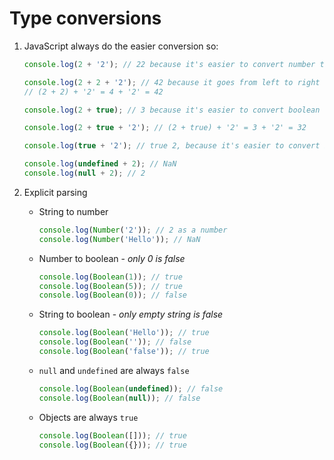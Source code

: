 # Type conversions

1. JavaScript always do the easier conversion so:
    ```javascript
    console.log(2 + '2'); // 22 because it's easier to convert number to string than string to number

    console.log(2 + 2 + '2'); // 42 because it goes from left to right
    // (2 + 2) + '2' = 4 + '2' = 42

    console.log(2 + true); // 3 because it's easier to convert boolean (true=1/false=0) to number than number to boolean. Its hard to conver 5 to boolean

    console.log(2 + true + '2'); // (2 + true) + '2' = 3 + '2' = 32

    console.log(true + '2'); // true 2, because it's easier to convert boolean to string than string to boolean

    console.log(undefined + 2); // NaN
    console.log(null + 2); // 2
    ```

2. Explicit parsing
    - String to number
        ```javascript
        console.log(Number('2')); // 2 as a number
        console.log(Number('Hello')); // NaN
        ```

    - Number to boolean - *only 0 is false*
        ```javascript
        console.log(Boolean(1)); // true
        console.log(Boolean(5)); // true
        console.log(Boolean(0)); // false
        ```

    - String to boolean - *only empty string is false*
        ```javascript
        console.log(Boolean('Hello')); // true
        console.log(Boolean('')); // false
        console.log(Boolean('false')); // true   
        ```

    - `null` and `undefined` are always `false`
        ```javascript
        console.log(Boolean(undefined)); // false
        console.log(Boolean(null)); // false
        ```

    - Objects are always `true`
        ```javascript
        console.log(Boolean([])); // true
        console.log(Boolean({})); // true
        ```